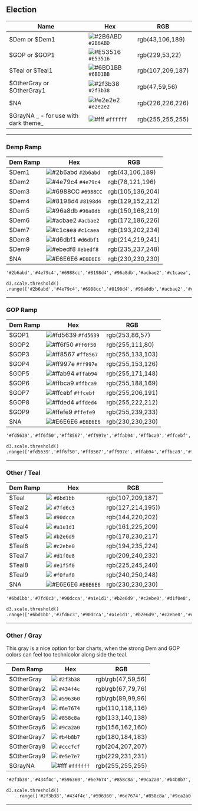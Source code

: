 
## Election




| Name | Hex | RGB |
| --- | --- | --- |
| $Dem or $Dem1 | ![\#2B6ABD](https://placehold.it/15/2B6ABD/000000?text=+) `#2B6ABD` | rgb(43,106,189) |
| $GOP or $GOP1 | ![\#E53516](https://placehold.it/15/E53516/000000?text=+) `#E53516` | rgb(229,53,22) |
| $Teal or $Teal1 |  ![\#6BD1BB](https://placehold.it/15/6BD1BB/000000?text=+) `#6BD1BB` | rgb(107,209,187) |
| $OtherGray or $OtherGray1 |  ![\#2f3b38](https://placehold.it/15/2f3b38/000000?text=+) `#2f3b38` | rgb(47,59,56)|
| $NA |  ![\#e2e2e2](https://placehold.it/15/e2e2e2/000000?text=+) `#e2e2e2` | rgb(226,226,226)|
| $GrayNA _ - for use with dark theme_|  ![\#fff](https://placehold.it/15/ffffff/000000?text=+) `#ffffff` | rgb(255,255,255)|





---

### Demp Ramp

| Dem Ramp | Hex | RGB |
| --- | --- | --- |
| $Dem1 | ![\#2b6abd](https://placehold.it/15/2b6abd/000000?text=+) `#2b6abd` | rgb(43,106,189) |
| $Dem2 | ![\#4e79c4](https://placehold.it/15/4e79c4/000000?text=+) `#4e79c4` | rgb(78,121,196) |
| $Dem3 | ![\#6988CC](https://placehold.it/15/6988CC/000000?text=+) `#6988CC` | rgb(105,136,204) |
| $Dem4 | ![\#8198d4](https://placehold.it/15/8198d4/000000?text=+) `#8198d4` | rgb(129,152,212) |
| $Dem5 | ![\#96a8db](https://placehold.it/15/96a8db/000000?text=+) `#96a8db` | rgb(150,168,219) |
| $Dem6 | ![\#acbae2](https://placehold.it/15/acbae2/000000?text=+) `#acbae2` | rgb(172,186,226) |
| $Dem7 | ![\#c1caea](https://placehold.it/15/c1caea/000000?text=+) `#c1caea` | rgb(193,202,234) |
| $Dem8 | ![\#d6dbf1](https://placehold.it/15/d6dbf1/000000?text=+) `#d6dbf1` | rgb(214,219,241) |
| $Dem9 | ![\#ebedf8](https://placehold.it/15/ebedf8/000000?text=+) `#ebedf8` | rgb(235,237,248) |
| $NA |  ![\#E6E6E6](https://placehold.it/15/E6E6E6/000000?text=+) `#E6E6E6` | rgb(230,230,230)|


```html
'#2b6abd','#4e79c4','#6988cc','#8198d4','#96a8db','#acbae2','#c1caea','#d6dbf1','#ebedf8','#ffffff'
```

```html
d3.scale.threshold()
.range(['#2b6abd','#4e79c4','#6988cc','#8198d4','#96a8db','#acbae2','#c1caea','#d6dbf1','#ebedf8','#ffffff']);
```

---

### GOP Ramp

| Dem Ramp | Hex | RGB |
| --- | --- | --- |
| $GOP1 | ![\#fd5639](https://placehold.it/15/fd5639/000000?text=+) `#fd5639` | rgb(253,86,57) |
| $GOP2 | ![\#ff6f50](https://placehold.it/15/ff6f50/000000?text=+) `#ff6f50` | rgb(255,111,80) |
| $GOP3 | ![\#ff8567](https://placehold.it/15/ff8567/000000?text=+) `#ff8567` | rgb(255,133,103) |
| $GOP4 | ![\#ff997e](https://placehold.it/15/ff997e/000000?text=+) `#ff997e` | rgb(255,153,126) |
| $GOP5 | ![\#ffab94](https://placehold.it/15/ffab94/000000?text=+) `#ffab94` | rgb(255,171,148) |
| $GOP6 | ![\#ffbca9](https://placehold.it/15/ffbca9/000000?text=+) `#ffbca9` | rgb(255,188,169) |
| $GOP7 | ![\#ffcebf](https://placehold.it/15/ffcebf/000000?text=+) `#ffcebf` | rgb(255,206,191) |
| $GOP8 | ![\#ffded4](https://placehold.it/15/ffded4/000000?text=+) `#ffded4` | rgb(255,222,212) |
| $GOP9 | ![\#ffefe9](https://placehold.it/15/ffefe9/000000?text=+) `#ffefe9` | rgb(255,239,233) |
| $NA |  ![\#E6E6E6](https://placehold.it/15/E6E6E6/000000?text=+) `#E6E6E6` | rgb(230,230,230)|



```html
'#fd5639','#ff6f50','#ff8567','#ff997e','#ffab94','#ffbca9','#ffcebf','#ffded4','#ffefe9','#ffffff'
```

```html
d3.scale.threshold()
.range(['#fd5639','#ff6f50','#ff8567','#ff997e','#ffab94','#ffbca9','#ffcebf','#ffded4','#ffefe9','#ffffff']);
```

---

### Other / Teal


| Dem Ramp | Hex | RGB |
| --- | --- | --- |
| $Teal | ![](https://placehold.it/15/6bd1bb/000000?text=+) `#6bd1bb` | rgb(107,209,187) |
| $Teal2 | ![](https://placehold.it/15/7fd6c3/000000?text=+) `#7fd6c3` | rgb(127,214,195)) |
| $Teal3 | ![](https://placehold.it/15/90dcca/000000?text=+) `#90dcca` | rgb(144,220,202) |
| $Teal4 | ![](https://placehold.it/15/a1e1d1/000000?text=+) `#a1e1d1` | rgb(161,225,209)|
| $Teal5 | ![](https://placehold.it/15/b2e6d9/000000?text=+) `#b2e6d9` | rgb(178,230,217)|
| $Teal6 | ![](https://placehold.it/15/c2ebe0/000000?text=+) `#c2ebe0` | rgb(194,235,224) |
| $Teal7 | ![](https://placehold.it/15/d1f0e8/000000?text=+) `#d1f0e8` | rgb(209,240,232) |
| $Teal8 | ![](https://placehold.it/15/e1f5f0/000000?text=+) `#e1f5f0` | rgb(225,245,240) |
| $Teal9 | ![](https://placehold.it/15/f0faf8/000000?text=+) `#f0faf8` | rgb(240,250,248) |
| $NA |  ![\#E6E6E6](https://placehold.it/15/E6E6E6/000000?text=+) `#E6E6E6` | rgb(230,230,230)|



```html
'#6bd1bb','#7fd6c3','#90dcca','#a1e1d1','#b2e6d9','#c2ebe0','#d1f0e8','#e1f5f0','#f0faf8','#ffffff'
```  

```html
d3.scale.threshold()
.range(['#6bd1bb','#7fd6c3','#90dcca','#a1e1d1','#b2e6d9','#c2ebe0','#d1f0e8','#e1f5f0','#f0faf8','#ffffff']);

```

---

### Other / Gray

This gray is a nice option for bar charts, when the strong Dem and GOP colors can feel too technicolor along side the teal.

| Dem Ramp | Hex | RGB |
| --- | --- | --- |
| $OtherGray | ![](https://placehold.it/15/2f3b38/000000?text=+) `#2f3b38` | rgb\rgb(47,59,56) |
| $OtherGray2 | ![](https://placehold.it/15/434f4c/000000?text=+) `#434f4c` | rgb\rgb(67,79,76) |
| $OtherGray3 | ![](https://placehold.it/15/596360/000000?text=+) `#596360` | rgb\rgb(89,99,96) |
| $OtherGray4 | ![](https://placehold.it/15/6e7674/000000?text=+) `#6e7674` | rgb(110,118,116) |
| $OtherGray5 | ![](https://placehold.it/15/858c8a/000000?text=+) `#858c8a` | rgb(133,140,138) |
| $OtherGray6 | ![](https://placehold.it/15/9ca2a0/000000?text=+) `#9ca2a0` | rgb(156,162,160) |
| $OtherGray7 | ![](https://placehold.it/15/b4b8b7/000000?text=+) `#b4b8b7` | rgb(180,184,183) |
| $OtherGray8 | ![](https://placehold.it/15/cccfcf/000000?text=+) `#cccfcf` | rgb(204,207,207) |
| $OtherGray9 | ![](https://placehold.it/15/e5e7e7/000000?text=+) `#e5e7e7` | rgb(229,231,231) |
| $GrayNA |  ![\#fff](https://placehold.it/15/ffffff/000000?text=+) `#ffffff` | rgb(255,255,255)|


```html
'#2f3b38','#434f4c','#596360','#6e7674','#858c8a','#9ca2a0','#b4b8b7','#cccfcf','#e5e7e7','#ffffff'

```

```html
d3.scale.threshold()
    .range(['#2f3b38','#434f4c','#596360','#6e7674','#858c8a','#9ca2a0','#b4b8b7','#cccfcf','#e5e7e7','#ffffff']);
```
---




